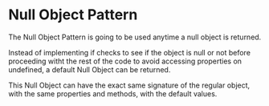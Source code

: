 # Null Object Pattern
The Null Object Pattern is going to be used anytime a null object is returned.

Instead of implementing if checks to see if the object is null or not before proceeding witht the rest of the code to avoid accessing properties on undefined, a default Null Object can be returned.

This Null Object can have the exact same signature of the regular object, with the same properties and methods, with the default values.